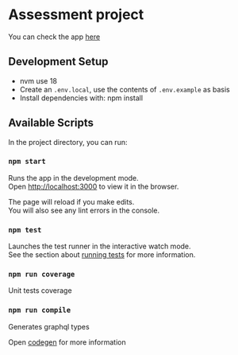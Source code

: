 # Assessment project

You can check the app [here](https://storied-mandazi-f5f62a.netlify.app/)

## Development Setup

- nvm use 18
- Create an `.env.local`, use the contents of `.env.example` as basis
- Install dependencies with: npm install

## Available Scripts

In the project directory, you can run:

### `npm start`

Runs the app in the development mode.\
Open [http://localhost:3000](http://localhost:3000) to view it in the browser.

The page will reload if you make edits.\
You will also see any lint errors in the console.

### `npm test`

Launches the test runner in the interactive watch mode.\
See the section about [running tests](https://facebook.github.io/create-react-app/docs/running-tests) for more information.

### `npm run coverage`

Unit tests coverage

### `npm run compile`

Generates graphql types

Open [codegen](https://the-guild.dev/graphql/codegen/docs/integrations/create-react-app) for more information




